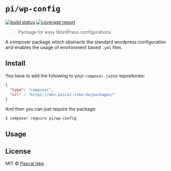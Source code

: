 # `pi/wp-config`
[![build status](https://git.pascal-iske.de/pascaliske/wp-config/badges/master/build.svg)](https://git.pascal-iske.de/pascaliske/wp-config/commits/master)
[![coverage report](https://git.pascal-iske.de/pascaliske/wp-config/badges/master/coverage.svg)](https://git.pascal-iske.de/pascaliske/wp-config/commits/master)

> Package for easy WordPress configurations

A composer package which abstracts the standard wordpress configuration and enables the usage of environment based `.yml` files.

## Install
You have to add the following to your `composer.json`s repositories:

```json
{
  "type": "composer",
  "url" : "https://dev.pascal-iske.de/packages/"
}
```
And then you can just require the package:

```
$ composer require pi/wp-config
```

## Usage

## License
MIT © [Pascal Iske](https://pascal-iske.de)
